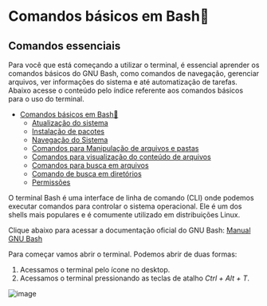 # Comandos básicos em Bash🐧

## Comandos essenciais

Para você que está começando a utilizar o terminal, é essencial aprender os comandos básicos do GNU Bash, como comandos de navegação, gerenciar arquivos, ver informações do sistema e até automatização de tarefas. Abaixo acesse o conteúdo pelo índice referente aos comandos básicos para o uso do terminal.

- [Comandos básicos em Bash🐧](#comandos-básicos-em-bash)
  - [Atualização do sistema](https://github.com/ViniciusH97/Tutorial-Terminal-Linux/blob/main/1%20-%20Comandos%20B%C3%A1sicos/atualizacao.md)
  - [Instalação de pacotes](https://github.com/ViniciusH97/Tutorial-Terminal-Linux/blob/main/1%20-%20Comandos%20B%C3%A1sicos/instala%C3%A7%C3%A3o.md)
  - [Navegação do Sistema](https://github.com/ViniciusH97/Tutorial-Terminal-Linux/blob/main/1%20-%20Comandos%20B%C3%A1sicos/navegacao.md)
  - [Comandos para Manipulação de arquivos e pastas](https://github.com/ViniciusH97/Tutorial-Terminal-Linux/blob/main/1%20-%20Comandos%20B%C3%A1sicos/navegacao.md)
  - [Comandos para visualização do conteúdo de arquivos](https://github.com/ViniciusH97/Tutorial-Terminal-Linux/blob/main/1%20-%20Comandos%20B%C3%A1sicos/navegacao.md)
  - [Comandos para busca em arquivos](https://github.com/ViniciusH97/Tutorial-Terminal-Linux/blob/main/1%20-%20Comandos%20B%C3%A1sicos/navegacao.md)
  - [Comando de busca em diretórios](https://github.com/ViniciusH97/Tutorial-Terminal-Linux/blob/main/1%20-%20Comandos%20B%C3%A1sicos/navegacao.md)
  - [Permissões](https://github.com/ViniciusH97/Tutorial-Terminal-Linux/blob/main/1%20-%20Comandos%20B%C3%A1sicos/permissoes.md)

O terminal Bash é uma interface de linha de comando (CLI) onde podemos executar comandos para controlar o sistema operacional. Ele é um dos shells mais populares e é comumente utilizado em distribuições Linux.

Clique abaixo para acessar a documentação oficial do GNU Bash:
[Manual GNU Bash](https://www.gnu.org/software/bash/manual/bash.html)

Para começar vamos abrir o terminal. Podemos abrir de duas formas:
1. Acessamos o terminal pelo ícone no desktop.
2. Acessamos o terminal pressionando as teclas de atalho _Ctrl + Alt + T_.

![image](https://github.com/user-attachments/assets/0c0cff03-615b-4a94-bbc8-9806799e057d)
